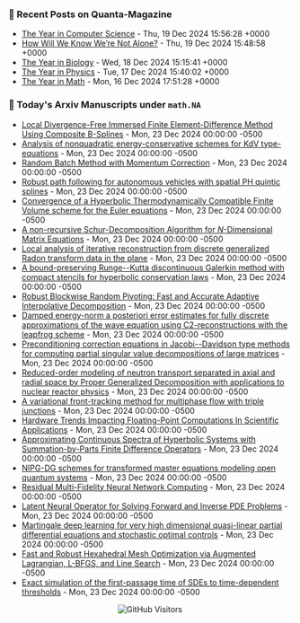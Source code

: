 ### 📝 Recent Posts on Quanta-Magazine
<!-- quanta starts -->
* <a href="https://www.quantamagazine.org/the-year-in-computer-science-20241219/">The Year in Computer Science</a> - Thu, 19 Dec 2024 15:56:28 +0000
* <a href="https://www.quantamagazine.org/how-will-we-know-were-not-alone-20241219/">How Will We Know We’re Not Alone?</a> - Thu, 19 Dec 2024 15:48:58 +0000
* <a href="https://www.quantamagazine.org/the-year-in-biology-20241218/">The Year in Biology</a> - Wed, 18 Dec 2024 15:15:41 +0000
* <a href="https://www.quantamagazine.org/the-year-in-physics-20241217/">The Year in Physics</a> - Tue, 17 Dec 2024 15:40:02 +0000
* <a href="https://www.quantamagazine.org/the-year-in-math-20241216/">The Year in Math</a> - Mon, 16 Dec 2024 17:51:28 +0000
<!-- quanta ends -->


### 📝 Today's Arxiv Manuscripts under ``math.NA``
<!-- arxiv-math-na starts -->
* <a href="https://arxiv.org/abs/2412.15408">Local Divergence-Free Immersed Finite Element-Difference Method Using Composite B-Splines</a> - Mon, 23 Dec 2024 00:00:00 -0500
* <a href="https://arxiv.org/abs/2412.15556">Analysis of nonquadratic energy-conservative schemes for KdV type-equations</a> - Mon, 23 Dec 2024 00:00:00 -0500
* <a href="https://arxiv.org/abs/2412.15581">Random Batch Method with Momentum Correction</a> - Mon, 23 Dec 2024 00:00:00 -0500
* <a href="https://arxiv.org/abs/2412.15693">Robust path following for autonomous vehicles with spatial PH quintic splines</a> - Mon, 23 Dec 2024 00:00:00 -0500
* <a href="https://arxiv.org/abs/2412.15730">Convergence of a Hyperbolic Thermodynamically Compatible Finite Volume scheme for the Euler equations</a> - Mon, 23 Dec 2024 00:00:00 -0500
* <a href="https://arxiv.org/abs/2412.15840">A non-recursive Schur-Decomposition Algorithm for $N$-Dimensional Matrix Equations</a> - Mon, 23 Dec 2024 00:00:00 -0500
* <a href="https://arxiv.org/abs/2412.15910">Local analysis of iterative reconstruction from discrete generalized Radon transform data in the plane</a> - Mon, 23 Dec 2024 00:00:00 -0500
* <a href="https://arxiv.org/abs/2412.16002">A bound-preserving Runge--Kutta discontinuous Galerkin method with compact stencils for hyperbolic conservation laws</a> - Mon, 23 Dec 2024 00:00:00 -0500
* <a href="https://arxiv.org/abs/2309.16002">Robust Blockwise Random Pivoting: Fast and Accurate Adaptive Interpolative Decomposition</a> - Mon, 23 Dec 2024 00:00:00 -0500
* <a href="https://arxiv.org/abs/2403.12954">Damped energy-norm a posteriori error estimates for fully discrete approximations of the wave equation using C2-reconstructions with the leapfrog scheme</a> - Mon, 23 Dec 2024 00:00:00 -0500
* <a href="https://arxiv.org/abs/2404.12568">Preconditioning correction equations in Jacobi--Davidson type methods for computing partial singular value decompositions of large matrices</a> - Mon, 23 Dec 2024 00:00:00 -0500
* <a href="https://arxiv.org/abs/2404.18016">Reduced-order modeling of neutron transport separated in axial and radial space by Proper Generalized Decomposition with applications to nuclear reactor physics</a> - Mon, 23 Dec 2024 00:00:00 -0500
* <a href="https://arxiv.org/abs/2407.18529">A variational front-tracking method for multiphase flow with triple junctions</a> - Mon, 23 Dec 2024 00:00:00 -0500
* <a href="https://arxiv.org/abs/2411.12090">Hardware Trends Impacting Floating-Point Computations In Scientific Applications</a> - Mon, 23 Dec 2024 00:00:00 -0500
* <a href="https://arxiv.org/abs/2412.05399">Approximating Continuous Spectra of Hyperbolic Systems with Summation-by-Parts Finite Difference Operators</a> - Mon, 23 Dec 2024 00:00:00 -0500
* <a href="https://arxiv.org/abs/2308.11580">NIPG-DG schemes for transformed master equations modeling open quantum systems</a> - Mon, 23 Dec 2024 00:00:00 -0500
* <a href="https://arxiv.org/abs/2310.03572">Residual Multi-Fidelity Neural Network Computing</a> - Mon, 23 Dec 2024 00:00:00 -0500
* <a href="https://arxiv.org/abs/2406.03923">Latent Neural Operator for Solving Forward and Inverse PDE Problems</a> - Mon, 23 Dec 2024 00:00:00 -0500
* <a href="https://arxiv.org/abs/2408.14395">Martingale deep learning for very high dimensional quasi-linear partial differential equations and stochastic optimal controls</a> - Mon, 23 Dec 2024 00:00:00 -0500
* <a href="https://arxiv.org/abs/2410.11656">Fast and Robust Hexahedral Mesh Optimization via Augmented Lagrangian, L-BFGS, and Line Search</a> - Mon, 23 Dec 2024 00:00:00 -0500
* <a href="https://arxiv.org/abs/2412.13060">Exact simulation of the first-passage time of SDEs to time-dependent thresholds</a> - Mon, 23 Dec 2024 00:00:00 -0500
<!-- arxiv-math-na ends -->

<div align="center">
  
![GitHub Visitors](https://api.visitorbadge.io/api/visitors?path=https%3A%2F%2Fgithub.com%2Flowrank&label=profile%20views&labelColor=%231e1e2e&countColor=%23cba6f7)



</div>
